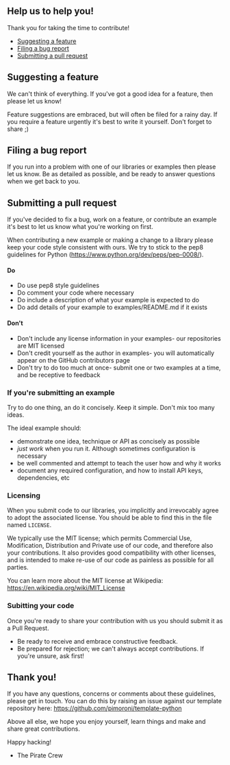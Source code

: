 ## Help us to help you!

Thank you for taking the time to contribute!

* [Suggesting a feature](#suggesting-a-feature)
* [Filing a bug report](#filing-a-bug-report)
* [Submitting a pull request](#submitting-a-pull-request)

## Suggesting a feature

We can't think of everything. If you've got a good idea for a feature, then please let us know!

Feature suggestions are embraced, but will often be filed for a rainy day. If you require a feature urgently it's best to write it yourself. Don't forget to share ;)

## Filing a bug report

If you run into a problem with one of our libraries or examples then please let us know. Be as detailed as possible, and be ready to answer questions when we get back to you.

## Submitting a pull request

If you've decided to fix a bug, work on a feature, or contribute an example it's best to let us know what you're working on first.

When contributing a new example or making a change to a library please keep your code style consistent with ours. We try to stick to the pep8 guidelines for Python (https://www.python.org/dev/peps/pep-0008/).

#### Do

* Do use pep8 style guidelines
* Do comment your code where necessary
* Do include a description of what your example is expected to do
* Do add details of your example to examples/README.md if it exists

#### Don't

* Don't include any license information in your examples- our repositories are MIT licensed
* Don't credit yourself as the author in examples- you will automatically appear on the GitHub contributors page
* Don't try to do too much at once- submit one or two examples at a time, and be receptive to feedback

### If you're submitting an example

Try to do one thing, an do it concisely. Keep it simple. Don't mix too many ideas.

The ideal example should:

* demonstrate one idea, technique or API as concisely as possible
* *just work* when you run it. Although sometimes configuration is necessary
* be well commented and attempt to teach the user how and why it works
* document any required configuration, and how to install API keys, dependencies, etc

### Licensing

When you submit code to our libraries, you implicitly and irrevocably agree to adopt the associated license. You should be able to find this in the file named `LICENSE`.

We typically use the MIT license; which permits Commercial Use, Modification, Distribution and Private use of our code, and therefore also your contributions. It also provides good compatibility with other licenses, and is intended to make re-use of our code as painless as possible for all parties.

You can learn more about the MIT license at Wikipedia: https://en.wikipedia.org/wiki/MIT_License

### Subitting your code

Once you're ready to share your contribution with us you should submit it as a Pull Request.

* Be ready to receive and embrace constructive feedback.
* Be prepared for rejection; we can't always accept contributions. If you're unsure, ask first!

## Thank you!

If you have any questions, concerns or comments about these guidelines, please get in touch. You can do this by raising an issue against our template repository here: https://github.com/pimoroni/template-python

Above all else, we hope you enjoy yourself, learn things and make and share great contributions.

Happy hacking!

- The Pirate Crew
